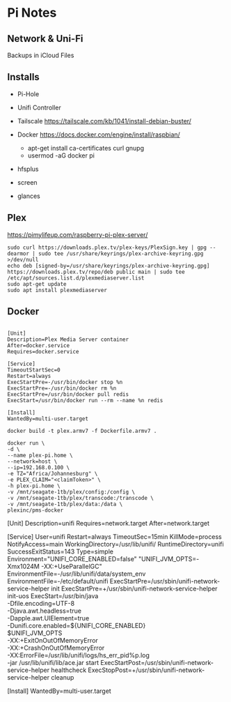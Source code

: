# Pi Notes

## Network & Uni-Fi

Backups in iCloud Files


## Installs

- Pi-Hole
- Unifi Controller 
- Tailscale https://tailscale.com/kb/1041/install-debian-buster/
- Docker https://docs.docker.com/engine/install/raspbian/ 
  - apt-get install ca-certificates curl gnupg
  - usermod -aG docker pi

- hfsplus
- screen
- glances

## Plex
https://pimylifeup.com/raspberry-pi-plex-server/

```
sudo curl https://downloads.plex.tv/plex-keys/PlexSign.key | gpg --dearmor | sudo tee /usr/share/keyrings/plex-archive-keyring.gpg >/dev/null
echo deb [signed-by=/usr/share/keyrings/plex-archive-keyring.gpg] https://downloads.plex.tv/repo/deb public main | sudo tee /etc/apt/sources.list.d/plexmediaserver.list
sudo apt-get update
sudo apt install plexmediaserver
```

## Docker

```

[Unit]
Description=Plex Media Server container
After=docker.service
Requires=docker.service

[Service]
TimeoutStartSec=0
Restart=always
ExecStartPre=-/usr/bin/docker stop %n
ExecStartPre=-/usr/bin/docker rm %n
ExecStartPre=/usr/bin/docker pull redis
ExecStart=/usr/bin/docker run --rm --name %n redis

[Install]
WantedBy=multi-user.target
```



```
docker build -t plex.armv7 -f Dockerfile.armv7 .

docker run \
-d \
--name plex-pi.home \
--network=host \
--ip=192.168.0.100 \
-e TZ="Africa/Johannesburg" \
-e PLEX_CLAIM="<claimToken>" \
-h plex-pi.home \
-v /mnt/seagate-1tb/plex/config:/config \
-v /mnt/seagate-1tb/plex/transcode:/transcode \
-v /mnt/seagate-1tb/plex/data:/data \
plexinc/pms-docker

```







[Unit]
Description=unifi
Requires=network.target
After=network.target

[Service]
User=unifi
Restart=always
TimeoutSec=15min
KillMode=process
NotifyAccess=main
WorkingDirectory=/usr/lib/unifi/
RuntimeDirectory=unifi
SuccessExitStatus=143
Type=simple
Environment="UNIFI_CORE_ENABLED=false" "UNIFI_JVM_OPTS=-Xmx1024M -XX:+UseParallelGC"
EnvironmentFile=-/usr/lib/unifi/data/system_env
EnvironmentFile=-/etc/default/unifi
ExecStartPre=/usr/sbin/unifi-network-service-helper init
ExecStartPre=+/usr/sbin/unifi-network-service-helper init-uos
ExecStart=/usr/bin/java \
    -Dfile.encoding=UTF-8 \
    -Djava.awt.headless=true \
    -Dapple.awt.UIElement=true \
    -Dunifi.core.enabled=${UNIFI_CORE_ENABLED} \
    $UNIFI_JVM_OPTS \
    -XX:+ExitOnOutOfMemoryError \
    -XX:+CrashOnOutOfMemoryError \
    -XX:ErrorFile=/usr/lib/unifi/logs/hs_err_pid%p.log \
    -jar /usr/lib/unifi/lib/ace.jar start
ExecStartPost=/usr/sbin/unifi-network-service-helper healthcheck
ExecStopPost=+/usr/sbin/unifi-network-service-helper cleanup

[Install]
WantedBy=multi-user.target